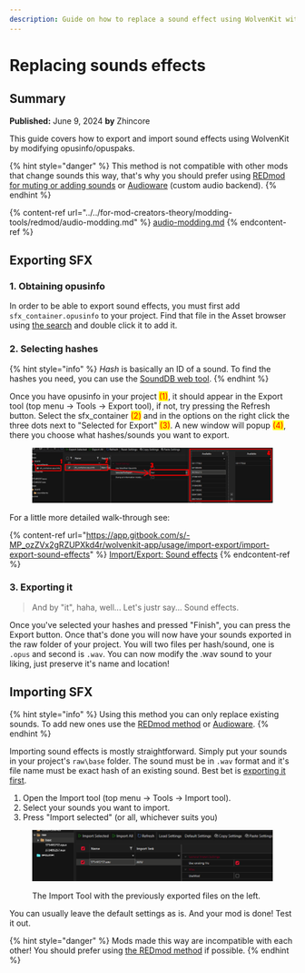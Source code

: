 ```yaml
---
description: Guide on how to replace a sound effect using WolvenKit without REDmod
---
```


# Replacing sounds effects

## Summary

**Published:** June 9, 2024 **by** Zhincore

This guide covers how to export and import sound effects using WolvenKit by modifying opusinfo/opuspaks.&#x20;

{% hint style="danger" %}
This method is not compatible with other mods that change sounds this way, that's why you should prefer using [REDmod for muting or adding sounds](../../for-mod-creators-theory/modding-tools/redmod/audio-modding.md) or [Audioware](https://www.nexusmods.com/cyberpunk2077/mods/12001) (custom audio backend).
{% endhint %}

{% content-ref url="../../for-mod-creators-theory/modding-tools/redmod/audio-modding.md" %}
[audio-modding.md](../../for-mod-creators-theory/modding-tools/redmod/audio-modding.md)
{% endcontent-ref %}

## Exporting SFX

### 1. Obtaining opusinfo

In order to be able to export sound effects, you must first add `sfx_container.opusinfo` to your project. Find that file in the Asset browser using [the search](https://wiki.redmodding.org/wolvenkit/wolvenkit-app/usage/wolvenkit-search-finding-files) and double click it to add it.&#x20;

### 2. Selecting hashes

{% hint style="info" %}
_Hash_ is basically an ID of a sound. To find the hashes you need, you can use the [SoundDB web tool](https://sounddb.redmodding.org/sfx).
{% endhint %}

Once you have opusinfo in your project <mark style="color:red;">(1)</mark>, it should appear in the Export tool (top menu -> Tools -> Export tool), if not, try pressing the Refresh button. Select the sfx\_container <mark style="color:red;">(2)</mark> and in the options on the right click the three dots next to "Selected for Export" <mark style="color:red;">(3)</mark>. A new window will popup <mark style="color:red;">(4)</mark>, there you choose what hashes/sounds you want to export.

<figure><img src="../../.gitbook/assets/spaces_-MP_ozZVx2gRZUPXkd4r_uploads_oNAqRdzmJfZm38JdzauL_image.webp" alt=""><figcaption></figcaption></figure>

For a little more detailed walk-through see:

{% content-ref url="https://app.gitbook.com/s/-MP_ozZVx2gRZUPXkd4r/wolvenkit-app/usage/import-export/import-export-sound-effects" %}
[Import/Export: Sound effects](https://app.gitbook.com/s/-MP\_ozZVx2gRZUPXkd4r/wolvenkit-app/usage/import-export/import-export-sound-effects)
{% endcontent-ref %}

### 3. Exporting it

> And by "it", haha, well... Let's justr say... Sound effects.

Once you've selected your hashes and pressed "Finish", you can press the Export button. Once that's done you will now have your sounds exported in the raw folder of your project. You will two files per hash/sound, one is `.opus` and second is `.wav`. You can now modify the .wav sound to your liking, just preserve it's name and location!

## Importing SFX

{% hint style="info" %}
Using this method you can only replace existing sounds. To add new ones use the [REDmod method](../../for-mod-creators-theory/modding-tools/redmod/audio-modding.md) or [Audioware](https://www.nexusmods.com/cyberpunk2077/mods/12001).
{% endhint %}

Importing sound effects is mostly straightforward. Simply put your sounds in your project's `raw\base` folder. The sound must be in `.wav` format and it's file name must be exact hash of an existing sound. Best bet is [exporting it first](replacing-sounds-effects.md#exporting-sfx).&#x20;

1. Open the Import tool  (top menu -> Tools -> Import tool).
2. Select your sounds you want to import.
3. Press "Import selected" (or all, whichever suits you)

<figure><img src="../../.gitbook/assets/image (331).png" alt=""><figcaption><p>The Import Tool with the previously exported files on the left.</p></figcaption></figure>

You can usually leave the default settings as is. And your mod is done! Test it out.

{% hint style="danger" %}
Mods made this way are incompatible with each other! You should prefer using [the REDmod method](../../for-mod-creators-theory/modding-tools/redmod/audio-modding.md) if possible.
{% endhint %}
